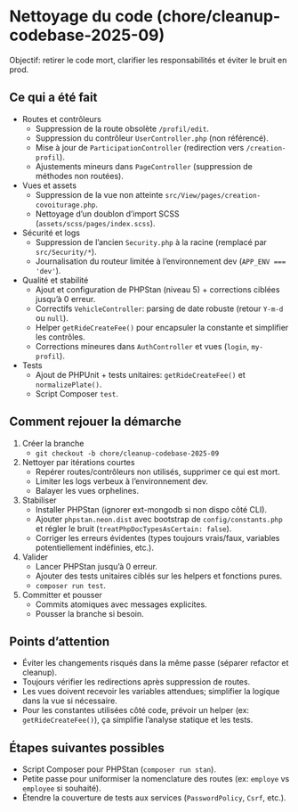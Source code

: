 # Nettoyage du code (chore/cleanup-codebase-2025-09)

Objectif: retirer le code mort, clarifier les responsabilités et éviter le bruit en prod.

## Ce qui a été fait

- Routes et contrôleurs
  - Suppression de la route obsolète `/profil/edit`.
  - Suppression du contrôleur `UserController.php` (non référencé).
  - Mise à jour de `ParticipationController` (redirection vers `/creation-profil`).
  - Ajustements mineurs dans `PageController` (suppression de méthodes non routées).
- Vues et assets
  - Suppression de la vue non atteinte `src/View/pages/creation-covoiturage.php`.
  - Nettoyage d’un doublon d’import SCSS (`assets/scss/pages/index.scss`).
- Sécurité et logs
  - Suppression de l’ancien `Security.php` à la racine (remplacé par `src/Security/*`).
  - Journalisation du routeur limitée à l’environnement dev (`APP_ENV === 'dev'`).
- Qualité et stabilité
  - Ajout et configuration de PHPStan (niveau 5) + corrections ciblées jusqu’à 0 erreur.
  - Correctifs `VehicleController`: parsing de date robuste (retour `Y-m-d` ou `null`).
  - Helper `getRideCreateFee()` pour encapsuler la constante et simplifier les contrôles.
  - Corrections mineures dans `AuthController` et vues (`login`, `my-profil`).
- Tests
  - Ajout de PHPUnit + tests unitaires: `getRideCreateFee()` et `normalizePlate()`.
  - Script Composer `test`.

## Comment rejouer la démarche

1. Créer la branche
   - `git checkout -b chore/cleanup-codebase-2025-09`
2. Nettoyer par itérations courtes
   - Repérer routes/contrôleurs non utilisés, supprimer ce qui est mort.
   - Limiter les logs verbeux à l’environnement dev.
   - Balayer les vues orphelines.
3. Stabiliser
   - Installer PHPStan (ignorer ext-mongodb si non dispo côté CLI).
   - Ajouter `phpstan.neon.dist` avec bootstrap de `config/constants.php` et régler le bruit (`treatPhpDocTypesAsCertain: false`).
   - Corriger les erreurs évidentes (types toujours vrais/faux, variables potentiellement indéfinies, etc.).
4. Valider
   - Lancer PHPStan jusqu’à 0 erreur.
   - Ajouter des tests unitaires ciblés sur les helpers et fonctions pures.
   - `composer run test`.
5. Committer et pousser
   - Commits atomiques avec messages explicites.
   - Pousser la branche si besoin.

## Points d’attention

- Éviter les changements risqués dans la même passe (séparer refactor et cleanup).
- Toujours vérifier les redirections après suppression de routes.
- Les vues doivent recevoir les variables attendues; simplifier la logique dans la vue si nécessaire.
- Pour les constantes utilisées côté code, prévoir un helper (ex: `getRideCreateFee()`), ça simplifie l’analyse statique et les tests.

## Étapes suivantes possibles

- Script Composer pour PHPStan (`composer run stan`).
- Petite passe pour uniformiser la nomenclature des routes (ex: `employe` vs `employee` si souhaité).
- Étendre la couverture de tests aux services (`PasswordPolicy`, `Csrf`, etc.).
